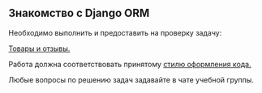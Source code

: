 ## Знакомство с Django ORM
Необходимо выполнить и предоставить на проверку задачу:

[Товары и отзывы.](./products)

Работа должна соответствовать принятому [стилю оформления кода.](https://github.com/netology-code/codestyle/tree/master/python)

Любые вопросы по решению задач задавайте в чате учебной группы.